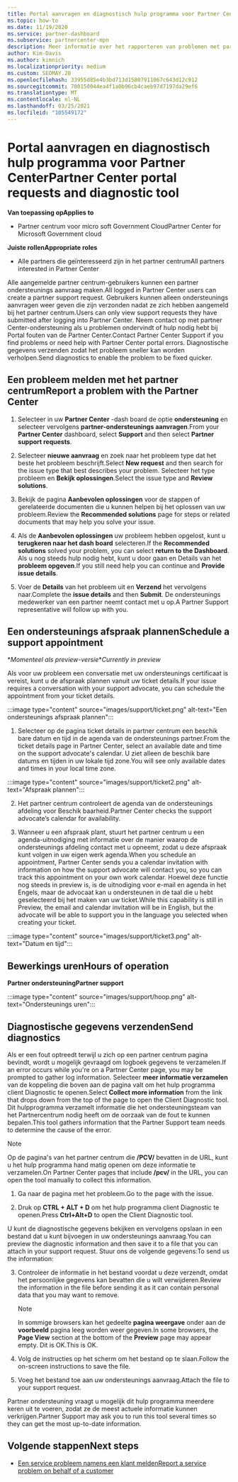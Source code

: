 ```yaml
---
title: Portal aanvragen en diagnostisch hulp programma voor Partner Center
ms.topic: how-to
ms.date: 11/19/2020
ms.service: partner-dashboard
ms.subservice: partnercenter-mpn
description: Meer informatie over het rapporteren van problemen met partner centrum en het verzamelen van diagnostische gegevens voor het partner ondersteunings team.
author: Kim-Davis
ms.author: kimnich
ms.localizationpriority: medium
ms.custom: SEOMAY.20
ms.openlocfilehash: 33955d85e4b3bd713d15807911067c643d12c912
ms.sourcegitcommit: 700150044ea4f1a0b96cb4caeb97d7197da29ef6
ms.translationtype: MT
ms.contentlocale: nl-NL
ms.lasthandoff: 03/25/2021
ms.locfileid: "105549172"
---
```

# <a name="partner-center-portal-requests-and-diagnostic-tool"></a><span data-ttu-id="c73af-103">Portal aanvragen en diagnostisch hulp programma voor Partner Center</span><span class="sxs-lookup"><span data-stu-id="c73af-103">Partner Center portal requests and diagnostic tool</span></span>

<span data-ttu-id="c73af-104">**Van toepassing op**</span><span class="sxs-lookup"><span data-stu-id="c73af-104">**Applies to**</span></span>

- <span data-ttu-id="c73af-105">Partner centrum voor micro soft Government Cloud</span><span class="sxs-lookup"><span data-stu-id="c73af-105">Partner Center for Microsoft Government cloud</span></span>

<span data-ttu-id="c73af-106">**Juiste rollen**</span><span class="sxs-lookup"><span data-stu-id="c73af-106">**Appropriate roles**</span></span>

- <span data-ttu-id="c73af-107">Alle partners die geïnteresseerd zijn in het partner centrum</span><span class="sxs-lookup"><span data-stu-id="c73af-107">All partners interested in Partner Center</span></span>

<span data-ttu-id="c73af-108">Alle aangemelde partner centrum-gebruikers kunnen een partner ondersteunings aanvraag maken.</span><span class="sxs-lookup"><span data-stu-id="c73af-108">All logged in Partner Center users can create a partner support request.</span></span> <span data-ttu-id="c73af-109">Gebruikers kunnen alleen ondersteunings aanvragen weer geven die zijn verzonden nadat ze zich hebben aangemeld bij het partner centrum.</span><span class="sxs-lookup"><span data-stu-id="c73af-109">Users can only view support requests they have submitted after logging into Partner Center.</span></span>
<span data-ttu-id="c73af-110">Neem contact op met partner Center-ondersteuning als u problemen ondervindt of hulp nodig hebt bij Portal fouten van de Partner Center.</span><span class="sxs-lookup"><span data-stu-id="c73af-110">Contact Partner Center Support if you find problems or need help with Partner Center portal errors.</span></span> <span data-ttu-id="c73af-111">Diagnostische gegevens verzenden zodat het probleem sneller kan worden verholpen.</span><span class="sxs-lookup"><span data-stu-id="c73af-111">Send diagnostics to enable the problem to be fixed quicker.</span></span>

## <a name="report-a-problem-with-the-partner-center"></a><span data-ttu-id="c73af-112">Een probleem melden met het partner centrum</span><span class="sxs-lookup"><span data-stu-id="c73af-112">Report a problem with the Partner Center</span></span>

1. <span data-ttu-id="c73af-113">Selecteer in uw **Partner Center** -dash board de optie **ondersteuning** en selecteer vervolgens **partner-ondersteunings aanvragen**.</span><span class="sxs-lookup"><span data-stu-id="c73af-113">From your **Partner Center** dashboard, select **Support** and then select **Partner support requests**.</span></span>

2. <span data-ttu-id="c73af-114">Selecteer **nieuwe aanvraag** en zoek naar het probleem type dat het beste het probleem beschrijft.</span><span class="sxs-lookup"><span data-stu-id="c73af-114">Select **New request** and then search for the issue type that best describes your problem.</span></span> <span data-ttu-id="c73af-115">Selecteer het type probleem en **Bekijk oplossingen**.</span><span class="sxs-lookup"><span data-stu-id="c73af-115">Select the issue type and **Review solutions**.</span></span>

3. <span data-ttu-id="c73af-116">Bekijk de pagina **Aanbevolen oplossingen** voor de stappen of gerelateerde documenten die u kunnen helpen bij het oplossen van uw probleem.</span><span class="sxs-lookup"><span data-stu-id="c73af-116">Review the **Recommended solutions** page for steps or related documents that may help you solve your issue.</span></span>

4. <span data-ttu-id="c73af-117">Als de **Aanbevolen oplossingen** uw probleem hebben opgelost, kunt u **terugkeren naar het dash board** selecteren.</span><span class="sxs-lookup"><span data-stu-id="c73af-117">If the **Recommended solutions** solved your problem, you can select **return to the Dashboard**.</span></span> <span data-ttu-id="c73af-118">Als u nog steeds hulp nodig hebt, kunt u door gaan en Details van het **probleem opgeven**.</span><span class="sxs-lookup"><span data-stu-id="c73af-118">If you still need help you can continue and **Provide issue details**.</span></span>

5. <span data-ttu-id="c73af-119">Voer de **Details** van het probleem uit en **Verzend** het vervolgens naar.</span><span class="sxs-lookup"><span data-stu-id="c73af-119">Complete the **issue details** and then **Submit**.</span></span> <span data-ttu-id="c73af-120">De ondersteunings medewerker van een partner neemt contact met u op.</span><span class="sxs-lookup"><span data-stu-id="c73af-120">A Partner Support representative will follow up with you.</span></span>

## <a name="schedule-a-support-appointment"></a><span data-ttu-id="c73af-121">Een ondersteunings afspraak plannen</span><span class="sxs-lookup"><span data-stu-id="c73af-121">Schedule a support appointment</span></span> 

<span data-ttu-id="c73af-122">\**Momenteel als preview-versie*</span><span class="sxs-lookup"><span data-stu-id="c73af-122">\**Currently in preview*</span></span>

<span data-ttu-id="c73af-123">Als voor uw probleem een conversatie met uw ondersteunings certificaat is vereist, kunt u de afspraak plannen vanuit uw ticket details.</span><span class="sxs-lookup"><span data-stu-id="c73af-123">If your issue requires a conversation with your support advocate, you can schedule the appointment from your ticket details.</span></span>

:::image type="content" source="images/support/ticket.png" alt-text="Een ondersteunings afspraak plannen":::

1.  <span data-ttu-id="c73af-125">Selecteer op de pagina ticket details in partner centrum een beschik bare datum en tijd in de agenda van de ondersteunings partner.</span><span class="sxs-lookup"><span data-stu-id="c73af-125">From the ticket details page in Partner Center, select an available date and time on the support advocate's calendar.</span></span> <span data-ttu-id="c73af-126">U ziet alleen de beschik bare datums en tijden in uw lokale tijd zone.</span><span class="sxs-lookup"><span data-stu-id="c73af-126">You will see only available dates and times in your local time zone.</span></span>

:::image type="content" source="images/support/ticket2.png" alt-text="Afspraak plannen":::

2. <span data-ttu-id="c73af-128">Het partner centrum controleert de agenda van de ondersteunings afdeling voor Beschik baarheid.</span><span class="sxs-lookup"><span data-stu-id="c73af-128">Partner Center checks the support advocate’s  calendar for availability.</span></span>

1. <span data-ttu-id="c73af-129">Wanneer u een afspraak plant, stuurt het partner centrum u een agenda-uitnodiging met informatie over de manier waarop de ondersteunings afdeling contact met u opneemt, zodat u deze afspraak kunt volgen in uw eigen werk agenda.</span><span class="sxs-lookup"><span data-stu-id="c73af-129">When you schedule an appointment, Partner Center sends you a calendar invitation with information on how the support advocate will contact you, so you can track this appointment on your own work calendar.</span></span>  <span data-ttu-id="c73af-130">Hoewel deze functie nog steeds in preview is, is de uitnodiging voor e-mail en agenda in het Engels, maar de advocaat kan u ondersteunen in de taal die u hebt geselecteerd bij het maken van uw ticket.</span><span class="sxs-lookup"><span data-stu-id="c73af-130">While this capability is still in Preview, the email and calendar invitation will be in English, but the advocate will be able to support you in the language you selected when creating your ticket.</span></span>

:::image type="content" source="images/support/ticket3.png" alt-text="Datum en tijd":::

## <a name="hours-of-operation"></a><span data-ttu-id="c73af-132">Bewerkings uren</span><span class="sxs-lookup"><span data-stu-id="c73af-132">Hours of operation</span></span>

<span data-ttu-id="c73af-133">**Partner ondersteuning**</span><span class="sxs-lookup"><span data-stu-id="c73af-133">**Partner support**</span></span>

:::image type="content" source="images/support/hoop.png" alt-text="Ondersteunings uren":::

## <a name="send-diagnostics"></a><span data-ttu-id="c73af-135">Diagnostische gegevens verzenden</span><span class="sxs-lookup"><span data-stu-id="c73af-135">Send diagnostics</span></span>

<span data-ttu-id="c73af-136">Als er een fout optreedt terwijl u zich op een partner centrum pagina bevindt, wordt u mogelijk gevraagd om logboek gegevens te verzamelen.</span><span class="sxs-lookup"><span data-stu-id="c73af-136">If an error occurs while you're on a Partner Center page, you may be prompted to gather log information.</span></span> <span data-ttu-id="c73af-137">Selecteer **meer informatie verzamelen** van de koppeling die boven aan de pagina valt om het hulp programma client Diagnostic te openen.</span><span class="sxs-lookup"><span data-stu-id="c73af-137">Select **Collect more information** from the link that drops down from the top of the page to open the Client Diagnostic tool.</span></span> <span data-ttu-id="c73af-138">Dit hulpprogramma verzamelt informatie die het ondersteuningsteam van het Partnercentrum nodig heeft om de oorzaak van de fout te kunnen bepalen.</span><span class="sxs-lookup"><span data-stu-id="c73af-138">This tool gathers information that the Partner Support team needs to determine the cause of the error.</span></span> 

>[!NOTE]
><span data-ttu-id="c73af-139">Op de pagina's van het partner centrum die **/PCV/** bevatten in de URL, kunt u het hulp programma hand matig openen om deze informatie te verzamelen.</span><span class="sxs-lookup"><span data-stu-id="c73af-139">On Partner Center pages that include **/pcv/** in the URL, you can open the tool manually to collect this information.</span></span>

1. <span data-ttu-id="c73af-140">Ga naar de pagina met het probleem.</span><span class="sxs-lookup"><span data-stu-id="c73af-140">Go to the page with the issue.</span></span>

2. <span data-ttu-id="c73af-141">Druk op **CTRL + ALT + D** om het hulp programma client Diagnostic te openen.</span><span class="sxs-lookup"><span data-stu-id="c73af-141">Press **Ctrl+Alt+D** to open the Client Diagnostic tool.</span></span>

<span data-ttu-id="c73af-142">U kunt de diagnostische gegevens bekijken en vervolgens opslaan in een bestand dat u kunt bijvoegen in uw ondersteunings aanvraag.</span><span class="sxs-lookup"><span data-stu-id="c73af-142">You can preview the diagnostic information and then save it to a file that you can attach in your support request.</span></span> <span data-ttu-id="c73af-143">Stuur ons de volgende gegevens:</span><span class="sxs-lookup"><span data-stu-id="c73af-143">To send us the information:</span></span>

3. <span data-ttu-id="c73af-144">Controleer de informatie in het bestand voordat u deze verzendt, omdat het persoonlijke gegevens kan bevatten die u wilt verwijderen.</span><span class="sxs-lookup"><span data-stu-id="c73af-144">Review the information in the file before sending it as it can contain personal data that you may want to remove.</span></span>

    >[!NOTE]
    ><span data-ttu-id="c73af-145">In sommige browsers kan het gedeelte **pagina weergave** onder aan de **voorbeeld** pagina leeg worden weer gegeven.</span><span class="sxs-lookup"><span data-stu-id="c73af-145">In some browsers, the **Page View** section at the bottom of the **Preview** page may appear empty.</span></span> <span data-ttu-id="c73af-146">Dit is OK.</span><span class="sxs-lookup"><span data-stu-id="c73af-146">This is OK.</span></span>

4. <span data-ttu-id="c73af-147">Volg de instructies op het scherm om het bestand op te slaan.</span><span class="sxs-lookup"><span data-stu-id="c73af-147">Follow the on-screen instructions to save the file.</span></span>

5. <span data-ttu-id="c73af-148">Voeg het bestand toe aan uw ondersteunings aanvraag.</span><span class="sxs-lookup"><span data-stu-id="c73af-148">Attach the file to your support request.</span></span>

<span data-ttu-id="c73af-149">Partner ondersteuning vraagt u mogelijk dit hulp programma meerdere keren uit te voeren, zodat ze de meest actuele informatie kunnen verkrijgen.</span><span class="sxs-lookup"><span data-stu-id="c73af-149">Partner Support may ask you to run this tool several times so they can get the most up-to-date information.</span></span>

## <a name="next-steps"></a><span data-ttu-id="c73af-150">Volgende stappen</span><span class="sxs-lookup"><span data-stu-id="c73af-150">Next steps</span></span>

- [<span data-ttu-id="c73af-151">Een service probleem namens een klant melden</span><span class="sxs-lookup"><span data-stu-id="c73af-151">Report a service problem on behalf of a customer</span></span>](report-problems-on-behalf-of-a-customer.md)
